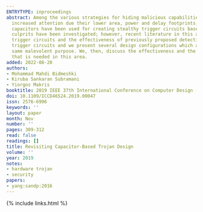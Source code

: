 ```yaml
---
ENTRYTYPE: inproceedings
abstract: Among the various strategies for hiding malicious capabilities in integrated circuits (ICs), analog circuit design techniques have recently drawn
  increased attention due their lower area, power and delay footprints, which make their detection significantly more challenging. Specifically, switched
  capacitors have been used for creating stealthy trigger circuits based on toggling activity on a victim wire. Various methodologies for detecting such
  culprits have been investigated; however, recent literature in this area contains several misconceptions or inaccuracies regarding the topologies of these
  trigger circuits and the effectiveness of previously proposed detection methods. Therefore, in this paper, we first revisit the design of switched capacitor-based
  trigger circuits and we present several design configurations which are not encompassed by previously demonstrated models, but which can also serve the
  same malevolent purpose. We, then, discuss the effectiveness and the shortcomings of existing defense methodologies, and we point towards additional research
  that is needed in this area.
added: 2022-08-20
authors:
- Mohammad Mahdi Bidmeshki
- Kiruba Sankaran Subramani
- Yiorgos Makris
booktitle: 2019 IEEE 37th International Conference on Computer Design (ICCD)
doi: 10.1109/ICCD46524.2019.00047
issn: 2576-6996
keywords: ''
layout: paper
month: Nov
number: ''
pages: 309-312
read: false
readings: []
title: Revisiting Capacitor-Based Trojan Design
volume: ''
year: 2019
notes:
- hardware trojan
- security
papers:
- yang:sandp:2016
---
```

{% include links.html %}
